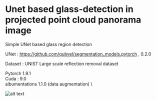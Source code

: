 # Unet based glass-detection in projected point cloud panorama image

Simple UNet based glass region detection 


UNet : https://github.com/qubvel/segmentation_models.pytorch , 0.2.0

Dataset : UNIST Large scale reflection removal dataset  

Pytorch  1.9.1 \
Cuda : 9.0 \
albumentations 1.1.0 (data augmentation) \ 

![alt text](https://github.com/og-lee/glass-detection/edit/master/img/result.PNG?raw=true)
